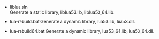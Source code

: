 
- liblua.sln  
  Generate a static library, liblua53.lib, liblua53_64.lib.

- lua-rebuild.bat
  Generate a dynamic library, lua53.lib, lua53.dll.

- lua-rebuild64.bat
  Generate a dynamic library, lua53_64.lib, lua53_64.dll.


